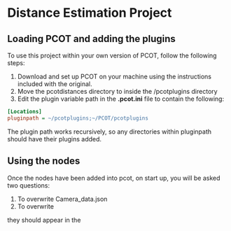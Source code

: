 # Distance Estimation Project
## Loading PCOT and adding the plugins
To use this project within your own version of PCOT, follow the following steps:

1. Download and set up PCOT on your machine using the instructions included with the original.
2. Move the pcotdistances directory to inside the /pcotplugins directory
3. Edit the plugin variable path in the **.pcot.ini** file to contain the following:
```ini
[Locations]
pluginpath = ~/pcotplugins;~/PCOT/pcotplugins
```
The plugin path works recursively, so any directories within pluginpath should have their plugins added.

## Using the nodes
Once the nodes have been added into pcot, on start up, you will be asked two questions:
1. To overwrite Camera_data.json
2. To overwrite 

they should appear in the 